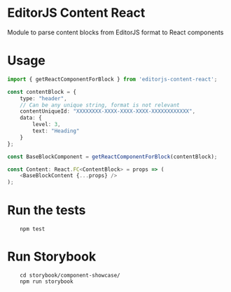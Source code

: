 # EditorJS Content React

Module to parse content blocks from EditorJS format to React components

# Usage

```typescript
import { getReactComponentForBlock } from 'editorjs-content-react';

const contentBlock = {
    type: "header",
    // Can be any unique string, format is not relevant
    contentUniqueId: "XXXXXXXX-XXXX-XXXX-XXXX-XXXXXXXXXXXX",
    data: {
        level: 3,
        text: "Heading"
    }
};

const BaseBlockComponent = getReactComponentForBlock(contentBlock);

const Content: React.FC<ContentBlock> = props => (
    <BaseBlockContent {...props} />
);

```

# Run the tests

```shell
    npm test
```

# Run Storybook

```shell
    cd storybook/component-showcase/
    npm run storybook
```
